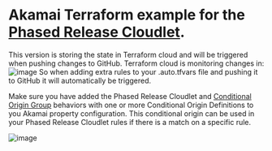 # Akamai Terraform example for the [Phased Release Cloudlet](https://control.akamai.com/wh/CUSTOMER/AKAMAI/en-US/WEBHELP/property-manager/property-manager-help/GUID-EB6ECB59-525C-4253-ACAD-3FAC594B3B12.html). <br>

This version is storing the state in Terraform cloud and will be triggered when pushing changes to GitHub. Terraform cloud is monitoring changes in: 
![image](https://user-images.githubusercontent.com/3455889/151590053-b07d91b1-eb42-4ed8-88a4-2ba073535b8b.png)
So when adding extra rules to your .auto.tfvars file and pushing it to GitHub it will automatically be triggered.

Make sure you have added the Phased Release Cloudlet and [Conditional Origin Group](https://control.akamai.com/wh/CUSTOMER/AKAMAI/en-US/WEBHELP/property-manager/property-manager-help/GUID-57F29FA7-38F9-442B-9872-BE12BCC8A43A.html) behaviors with one or more Conditional Origin Definitions
to you Akamai property configuration. This conditional origin can be used in your Phased Release Cloudlet rules if there is a match on a specific rule.<br>

![image](https://user-images.githubusercontent.com/3455889/151527055-c55540b9-219d-442e-98fb-a931d3dcb8b2.png)
